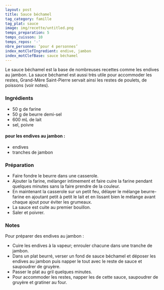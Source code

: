 ```yaml
---
layout: post
title: Sauce béchamel
tag_category: famille
tag_plat: sauce
image: img/recette/untitled.png
temps_preparation: 5
temps_cuisson: 10
temps_repos: '-'
nbre_personne: ‘pour 4 personnes’
index_motClefIngredient: endive, jambon
index_motClefBase: sauce béchamel
---
```

Le sauce béchamel est la base de nombreuses recettes comme les endives au jambon. La sauce béchamel est aussi très utile pour accommoder les restes, Grand-Mère Saint-Pierre servait ainsi les restes de poulets, de poissons (voir notes).

### Ingrédients
* 50 g de farine
* 50 g de beurre demi-sel
* 600 mL de lait
* sel, poivre

#### pour les endives au jambon :
* endives
* tranches de jambon

### Préparation
* Faire fondre le beurre dans une casserole.
* Ajouter la farine, mélanger intimement et faire cuire la farine pendant quelques minutes sans la faire prendre de la couleur.
* En maintenant la casserole sur un petit feu, délayer le mélange beurre-farine en ajoutant petit à petit le lait et en lissant bien le mélange avant chaque ajout pour éviter les grumeaux.
* La sauce est cuite au premier bouillon.
* Saler et poivrer.

### Notes
Pour préparer des endives au jambon :
* Cuire les endives à la vapeur; enrouler chacune dans une tranche de jambon.
* Dans un plat beurré, verser un fond de sauce béchamel et déposer les endives au jambon puis napper le tout avec le reste de sauce et saupoudrer de gruyère.
* Passer le plat au gril quelques minutes.
* Pour accommoder les restes, napper les de cette sauce, saupoudrer de gruyère et gratiner au four.   
